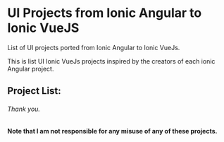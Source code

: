 # UI Projects from Ionic Angular to Ionic VueJS
List of UI projects ported from Ionic Angular to Ionic VueJs. 

This is list UI Ionic VueJs projects inspired by the creators of each ionic Angular project. 

## Project List:



###### Thank you.

**Note that I am not responsible for any misuse of any of these projects.**


